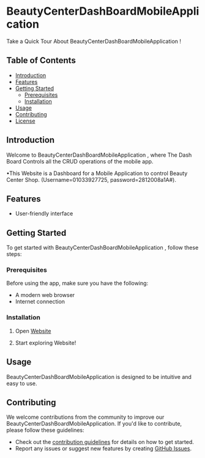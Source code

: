 
# BeautyCenterDashBoardMobileApplication 

Take a Quick Tour About BeautyCenterDashBoardMobileApplication !

## Table of Contents

- [Introduction](#introduction)
- [Features](#features)
- [Getting Started](#getting-started)
  - [Prerequisites](#prerequisites)
  - [Installation](#installation)
- [Usage](#usage)
- [Contributing](#contributing)
- [License](#license)

## Introduction

Welcome to BeautyCenterDashBoardMobileApplication , where The Dash Board Controls all the CRUD operations of the mobile app.

•This Website is a Dashboard for a Mobile Application to control Beauty Center Shop. 
(Username=01033927725, password=2812008a1A#).


## Features

- User-friendly interface

## Getting Started

To get started with BeautyCenterDashBoardMobileApplication , follow these steps:

### Prerequisites

Before using the app, make sure you have the following:


- A modern web browser
- Internet connection

### Installation

1. Open [Website](https://habibaahmedm-002-site5.ltempurl.com/)

2. Start exploring Website!

## Usage

BeautyCenterDashBoardMobileApplication  is designed to be intuitive and easy to use.


## Contributing

We welcome contributions from the community to improve our BeautyCenterDashBoardMobileApplication. If you'd like to contribute, please follow these guidelines:

- Check out the [contribution guidelines](CONTRIBUTING.md) for details on how to get started.
- Report any issues or suggest new features by creating [GitHub Issues](https://github.com/ahmedmostafa-cell/BeautyCenterDashBoardMobileApplication/issues).


